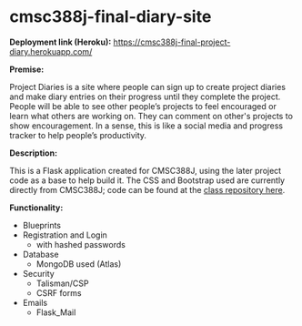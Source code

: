 # cmsc388j-final-diary-site

**Deployment link (Heroku):** https://cmsc388j-final-project-diary.herokuapp.com/

**Premise:**

Project Diaries is a site where people can sign up to create project diaries and make diary entries on their progress until they complete the project. People will be able to see other people’s projects to feel encouraged or learn what others are working on. They can comment on other's projects to show encouragement. In a sense, this is like a social media and progress tracker to help people’s productivity.

**Description:**

This is a Flask application created for CMSC388J, using the later project code as a base to help build it. The CSS and Bootstrap used are currently directly from CMSC388J; code can be found at the [class repository here](https://github.com/CMSC388J/cmsc388j-spring21).

**Functionality:**

* Blueprints
* Registration and Login
  * with hashed passwords
* Database
  * MongoDB used (Atlas)
* Security
  * Talisman/CSP
  * CSRF forms
* Emails
  * Flask_Mail
